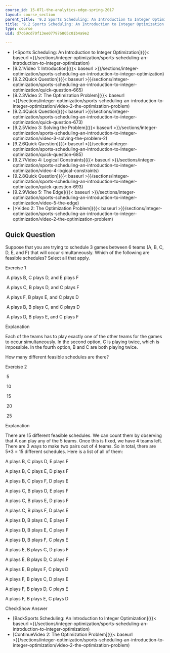 ```yaml
---
course_id: 15-071-the-analytics-edge-spring-2017
layout: course_section
parent_title: '9.2 Sports Scheduling: An Introduction to Integer Optimization '
title: '9.2 Sports Scheduling: An Introduction to Integer Optimization '
type: course
uid: d7c69cd70f13ee077976805c01b4a9e2

---
```


*   [<Sports Scheduling: An Introduction to Integer Optimization]({{< baseurl >}}/sections/integer-optimization/sports-scheduling-an-introduction-to-integer-optimization)
*   [9.2.1Video 1: Introduction]({{< baseurl >}}/sections/integer-optimization/sports-scheduling-an-introduction-to-integer-optimization)
*   [9.2.2Quick Question]({{< baseurl >}}/sections/integer-optimization/sports-scheduling-an-introduction-to-integer-optimization/quick-question-665)
*   [9.2.3Video 2: The Optimization Problem]({{< baseurl >}}/sections/integer-optimization/sports-scheduling-an-introduction-to-integer-optimization/video-2-the-optimization-problem)
*   [9.2.4Quick Question]({{< baseurl >}}/sections/integer-optimization/sports-scheduling-an-introduction-to-integer-optimization/quick-question-673)
*   [9.2.5Video 3: Solving the Problem]({{< baseurl >}}/sections/integer-optimization/sports-scheduling-an-introduction-to-integer-optimization/video-3-solving-the-problem-2)
*   [9.2.6Quick Question]({{< baseurl >}}/sections/integer-optimization/sports-scheduling-an-introduction-to-integer-optimization/quick-question-685)
*   [9.2.7Video 4: Logical Constraints]({{< baseurl >}}/sections/integer-optimization/sports-scheduling-an-introduction-to-integer-optimization/video-4-logical-constraints)
*   [9.2.8Quick Question]({{< baseurl >}}/sections/integer-optimization/sports-scheduling-an-introduction-to-integer-optimization/quick-question-693)
*   [9.2.9Video 5: The Edge]({{< baseurl >}}/sections/integer-optimization/sports-scheduling-an-introduction-to-integer-optimization/video-5-the-edge)
*   [\>Video 2: The Optimization Problem]({{< baseurl >}}/sections/integer-optimization/sports-scheduling-an-introduction-to-integer-optimization/video-2-the-optimization-problem)

Quick Question
--------------

Suppose that you are trying to schedule 3 games between 6 teams (A, B, C, D, E, and F) that will occur simultaneously. Which of the following are feasible schedules? Select all that apply.

Exercise 1

&nbsp;A plays B, C plays D, and E plays F&nbsp;

&nbsp;A plays C, B plays D, and C plays F&nbsp;

&nbsp;A plays F, B plays E, and C plays D&nbsp;

&nbsp;A plays B, B plays C, and C plays D&nbsp;

&nbsp;A plays D, B plays E, and C plays F&nbsp;

Explanation

Each of the teams has to play exactly one of the other teams for the games to occur simultaneously. In the second option, C is playing twice, which is impossible. In the fourth option, B and C are both playing twice.

How many different feasible schedules are there?

Exercise 2

&nbsp;5&nbsp;

&nbsp;10&nbsp;

&nbsp;15&nbsp;

&nbsp;20&nbsp;

&nbsp;25&nbsp;

Explanation

There are 15 different feasible schedules. We can count them by observing that A can play any of the 5 teams. Once this is fixed, we have 4 teams left. There are 3 ways to make two pairs out of 4 teams. So in total, there are 5\*3 = 15 different schedules. Here is a list of all of them:

A plays B, C plays D, E plays F

A plays B, C plays E, D plays F

A plays B, C plays F, D plays E

A plays C, B plays D, E plays F

A plays C, B plays E, D plays F

A plays C, B plays F, D plays E

A plays D, B plays C, E plays F

A plays D, B plays E, C plays F

A plays D, B plays F, C plays E

A plays E, B plays C, D plays F

A plays E, B plays D, C plays F

A plays E, B plays F, C plays D

A plays F, B plays C, D plays E

A plays F, B plays D, C plays E

A plays F, B plays E, C plays D

CheckShow Answer

*   [BackSports Scheduling: An Introduction to Integer Optimization]({{< baseurl >}}/sections/integer-optimization/sports-scheduling-an-introduction-to-integer-optimization)
*   [ContinueVideo 2: The Optimization Problem]({{< baseurl >}}/sections/integer-optimization/sports-scheduling-an-introduction-to-integer-optimization/video-2-the-optimization-problem)